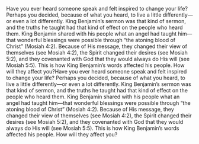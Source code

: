 Have you ever heard someone speak and felt inspired to change your life? Perhaps you decided, because of what you heard, to live a little differently﻿—or even a lot differently. King Benjamin’s sermon was that kind of sermon, and the truths he taught had that kind of effect on the people who heard them. King Benjamin shared with his people what an angel had taught him﻿—that wonderful blessings were possible through “the atoning blood of Christ” (Mosiah 4:2). Because of His message, they changed their view of themselves (see Mosiah 4:2), the Spirit changed their desires (see Mosiah 5:2), and they covenanted with God that they would always do His will (see Mosiah 5:5). This is how King Benjamin’s words affected his people. How will they affect you?Have you ever heard someone speak and felt inspired to change your life? Perhaps you decided, because of what you heard, to live a little differently﻿—or even a lot differently. King Benjamin’s sermon was that kind of sermon, and the truths he taught had that kind of effect on the people who heard them. King Benjamin shared with his people what an angel had taught him﻿—that wonderful blessings were possible through “the atoning blood of Christ” (Mosiah 4:2). Because of His message, they changed their view of themselves (see Mosiah 4:2), the Spirit changed their desires (see Mosiah 5:2), and they covenanted with God that they would always do His will (see Mosiah 5:5). This is how King Benjamin’s words affected his people. How will they affect you?
